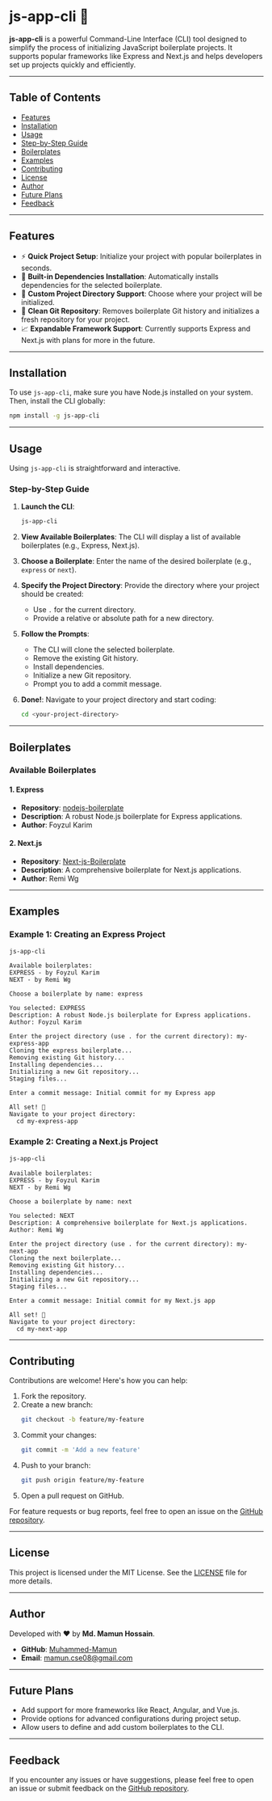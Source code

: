 # js-app-cli 🚀

**js-app-cli** is a powerful Command-Line Interface (CLI) tool designed to simplify the process of initializing JavaScript boilerplate projects. It supports popular frameworks like Express and Next.js and helps developers set up projects quickly and efficiently.

---

## Table of Contents

- [Features](#features)
- [Installation](#installation)
- [Usage](#usage)
- [Step-by-Step Guide](#step-by-step-guide)
- [Boilerplates](#boilerplates)
- [Examples](#examples)
- [Contributing](#contributing)
- [License](#license)
- [Author](#author)
- [Future Plans](#future-plans)
- [Feedback](#feedback)

---

## Features

- ⚡ **Quick Project Setup**: Initialize your project with popular boilerplates in seconds.
- 🔧 **Built-in Dependencies Installation**: Automatically installs dependencies for the selected boilerplate.
- 🏢 **Custom Project Directory Support**: Choose where your project will be initialized.
- 🎨 **Clean Git Repository**: Removes boilerplate Git history and initializes a fresh repository for your project.
- 📈 **Expandable Framework Support**: Currently supports Express and Next.js with plans for more in the future.

---

## Installation

To use `js-app-cli`, make sure you have Node.js installed on your system. Then, install the CLI globally:

```bash
npm install -g js-app-cli
```

---

## Usage

Using `js-app-cli` is straightforward and interactive.

### Step-by-Step Guide

1. **Launch the CLI**:
   ```bash
   js-app-cli
   ```

2. **View Available Boilerplates**:
   The CLI will display a list of available boilerplates (e.g., Express, Next.js).

3. **Choose a Boilerplate**:
   Enter the name of the desired boilerplate (e.g., `express` or `next`).

4. **Specify the Project Directory**:
   Provide the directory where your project should be created:
   - Use `.` for the current directory.
   - Provide a relative or absolute path for a new directory.

5. **Follow the Prompts**:
   - The CLI will clone the selected boilerplate.
   - Remove the existing Git history.
   - Install dependencies.
   - Initialize a new Git repository.
   - Prompt you to add a commit message.

6. **Done!**:
   Navigate to your project directory and start coding:
   ```bash
   cd <your-project-directory>
   ```

---

## Boilerplates

### Available Boilerplates

#### 1. Express
- **Repository**: [nodejs-boilerplate](https://github.com/foyzulkarim/nodejs-boilerplate)
- **Description**: A robust Node.js boilerplate for Express applications.
- **Author**: Foyzul Karim

#### 2. Next.js
- **Repository**: [Next-js-Boilerplate](https://github.com/ixartz/Next-js-Boilerplate)
- **Description**: A comprehensive boilerplate for Next.js applications.
- **Author**: Remi Wg

---

## Examples

### Example 1: Creating an Express Project

```bash
js-app-cli
```

```plaintext
Available boilerplates:
EXPRESS - by Foyzul Karim
NEXT - by Remi Wg

Choose a boilerplate by name: express

You selected: EXPRESS
Description: A robust Node.js boilerplate for Express applications.
Author: Foyzul Karim

Enter the project directory (use . for the current directory): my-express-app
Cloning the express boilerplate...
Removing existing Git history...
Installing dependencies...
Initializing a new Git repository...
Staging files...

Enter a commit message: Initial commit for my Express app

All set! 🚀
Navigate to your project directory:
  cd my-express-app
```

### Example 2: Creating a Next.js Project

```bash
js-app-cli
```

```plaintext
Available boilerplates:
EXPRESS - by Foyzul Karim
NEXT - by Remi Wg

Choose a boilerplate by name: next

You selected: NEXT
Description: A comprehensive boilerplate for Next.js applications.
Author: Remi Wg

Enter the project directory (use . for the current directory): my-next-app
Cloning the next boilerplate...
Removing existing Git history...
Installing dependencies...
Initializing a new Git repository...
Staging files...

Enter a commit message: Initial commit for my Next.js app

All set! 🚀
Navigate to your project directory:
  cd my-next-app
```

---

## Contributing

Contributions are welcome! Here's how you can help:

1. Fork the repository.
2. Create a new branch:
   ```bash
   git checkout -b feature/my-feature
   ```
3. Commit your changes:
   ```bash
   git commit -m 'Add a new feature'
   ```
4. Push to your branch:
   ```bash
   git push origin feature/my-feature
   ```
5. Open a pull request on GitHub.

For feature requests or bug reports, feel free to open an issue on the [GitHub repository](https://github.com/muhammed-mamun/js-app-cli).

---

## License

This project is licensed under the MIT License. See the [LICENSE](LICENSE) file for more details.

---

## Author

Developed with ❤️ by **Md. Mamun Hossain**.
- **GitHub**: [Muhammed-Mamun](https://github.com/muhammed-mamun)
- **Email**: mamun.cse08@gmail.com

---

## Future Plans

- Add support for more frameworks like React, Angular, and Vue.js.
- Provide options for advanced configurations during project setup.
- Allow users to define and add custom boilerplates to the CLI.

---

## Feedback

If you encounter any issues or have suggestions, please feel free to open an issue or submit feedback on the [GitHub repository](https://github.com/muhammed-mamun/js-app-cli).

